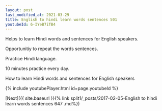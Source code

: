 ```yaml
---
layout: post
last_modified_at: 2021-03-29
title: English to hindi learn words sentences 501 
youtubeId: 6-IYeB7iTB4
---
```

 
 
Helps to learn Hindi words and sentences for English speakers.

Opportunitiy to repeat the words sentences. 

Practice Hindi language. 
 
10 minutes practice every day. 
 
How to learn Hindi words and sentences for English speakers 
 
{% include youtubePlayer.html id=page.youtubeId %}
 
 
[Next]({{ site.baseurl }}{% link  split1/_posts/2017-02-05-English to hindi learn words sentences 647 .md%})
 
